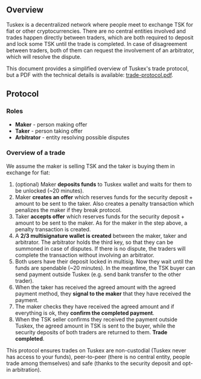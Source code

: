 ## Overview

Tuskex is a decentralized network where people meet to exchange TSK for fiat or other cryptocurrencies. There are no central entities involved and trades happen directly between traders, which are both required to deposit and lock some TSK until the trade is completed. In case of disagreement between traders, both of them can request the involvement of an arbitrator, which will resolve the dispute.

This document provides a simplified overview of Tuskex's trade protocol, but a PDF with the technical details is available: [trade-protocol.pdf](trade-protocol.pdf).

## Protocol

### Roles

- **Maker** - person making offer
- **Taker** - person taking offer
- **Arbitrator** - entity resolving possible disputes

### Overview of a trade

We assume the maker is selling TSK and the taker is buying them in exchange for fiat:

1. (optional) Maker **deposits funds** to Tuskex wallet and waits for them to be unlocked (~20 minutes).
2. Maker **creates an offer** which reserves funds for the security deposit + amount to be sent to the taker. Also creates a penalty transaction which penalizes the maker if they break protocol.
3. Taker **accepts offer** which reserves funds for the security deposit + amount to be sent to the maker. As for the maker in the step above, a penalty transaction is created.
4. A **2/3 multisignature wallet is created** between the maker, taker and arbitrator. The arbitrator holds the third key, so that they can be summoned in case of disputes. If there is no dispute, the traders will complete the transaction without involving an arbitrator.
5. Both users have their deposit locked in multisig. Now they wait until the funds are spendable (~20 minutes). In the meantime, the TSK buyer can send payment outside Tuskex (e.g. send bank transfer to the other trader).
6. When the taker has received the agreed amount with the agreed payment method, they **signal to the maker** that they have received the payment.
7. The maker checks they have received the agreed amount and if everything is ok, they **confirm the completed payment**.
8. When the TSK seller confirms they received the payment outside Tuskex, the agreed amount in TSK is sent to the buyer, while the security deposits of both traders are returned to them. **Trade completed**.

This protocol ensures trades on Tuskex are non-custodial (Tuskex never has access to your funds), peer-to-peer (there is no central entity, people trade among themselves) and safe (thanks to the security deposit and opt-in arbitration).
